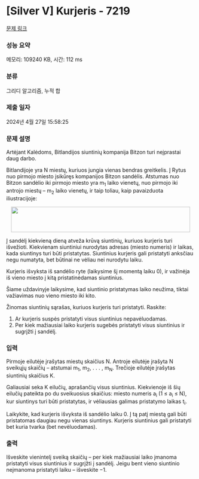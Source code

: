 # [Silver V] Kurjeris - 7219 

[문제 링크](https://www.acmicpc.net/problem/7219) 

### 성능 요약

메모리: 109240 KB, 시간: 112 ms

### 분류

그리디 알고리즘, 누적 합

### 제출 일자

2024년 4월 27일 15:58:25

### 문제 설명

<p>Artėjant Kalėdoms, Bitlandijos siuntinių kompanija Bitzon turi neįprastai daug darbo.</p>

<p>Bitlandijoje yra N miestų, kuriuos jungia vienas bendras greitkelis. Į Rytus nuo pirmojo miesto įsikūręs kompanijos Bitzon sandėlis. Atstumas nuo Bitzon sandėlio iki pirmojo miesto yra m<sub>1</sub> laiko vienetų, nuo pirmojo iki antrojo miestų – m<sub>2</sub> laiko vienetų, ir taip toliau, kaip pavaizduota iliustracijoje:</p>

<p style="text-align: center;"><img alt="" src="https://upload.acmicpc.net/4f5cb26d-9d2f-498f-a239-d12c24f753ea/-/preview/" style="width: 479px; height: 68px;"></p>

<p>Į sandėlį kiekvieną dieną atveža krūvą siuntinių, kuriuos kurjeris turi išvežioti. Kiekvienam siuntiniui nurodytas adresas (miesto numeris) ir laikas, kada siuntinys turi būti pristatytas. Siuntinius kurjeris gali pristatyti anksčiau negu numatyta, bet būtinai ne vėliau nei nurodytu laiku.</p>

<p>Kurjeris išvyksta iš sandėlio ryte (laikysime šį momentą laiku 0), ir važinėja iš vieno miesto į kitą pristatinėdamas siuntinius.</p>

<p>Šiame uždavinyje laikysime, kad siuntinio pristatymas laiko neužima, tiktai važiavimas nuo vieno miesto iki kito.</p>

<p>Žinomas siuntinių sąrašas, kuriuos kurjeris turi pristatyti. Raskite:</p>

<ol>
	<li>Ar kurjeris suspės pristatyti visus siuntinius nepavėluodamas.</li>
	<li>Per kiek mažiausiai laiko kurjeris sugebės pristatyti visus siuntinius ir sugrįžti į sandėlį.</li>
</ol>

### 입력 

 <p>Pirmoje eilutėje įrašytas miestų skaičius N. Antroje eilutėje įrašyta N sveikųjų skaičių – atstumai m<sub>1</sub>, m<sub>2</sub>, . . . , m<sub>N</sub>. Trečioje eilutėje įrašytas siuntinių skaičius K.</p>

<p>Galiausiai seka K eilučių, aprašančių visus siuntinius. Kiekvienoje iš šių eilučių pateikta po du sveikuosius skaičius: miesto numeris a<sub>i</sub> (1 ≤ a<sub>i</sub> ≤ N), kur siuntinys turi būti pristatytas, ir vėliausias galimas pristatymo laikas t<sub>i</sub>.</p>

<p>Laikykite, kad kurjeris išvyksta iš sandėlio laiku 0. Į tą patį miestą gali būti pristatomas daugiau negu vienas siuntinys. Kurjeris siuntinius gali pristatyti bet kuria tvarka (bet nevėluodamas).</p>

### 출력 

 <p>Išveskite vienintelį sveiką skaičių – per kiek mažiausiai laiko įmanoma pristatyti visus siuntinius ir sugrįžti į sandėlį. Jeigu bent vieno siuntinio neįmanoma pristatyti laiku – išveskite −1.</p>

